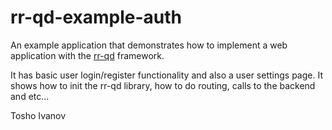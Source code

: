 # rr-qd-example-auth

An example application that demonstrates how to implement a web application with the [rr-qd](https://github.com/tosho-ait/rr-qd/blob/master/README.md) framework. 

It has basic user login/register functionality and also a user settings page. It shows how to init the rr-qd library, how to do routing, calls to the backend and etc...  

Tosho Ivanov <br>